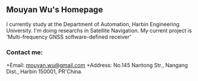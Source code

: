## Mouyan Wu's Homepage

I currently study at the Department of Automation, Harbin Engineering University. I'm doing researchs in Satellite Navigation. My current project is 'Multi-frequency GNSS software-defined receiver'

### Contact me: 
+Email: mouyan.wu@gmail.com
+Address: No.145 Nantong Str., Nangang Dist., Harbin 150001, PR'China.


